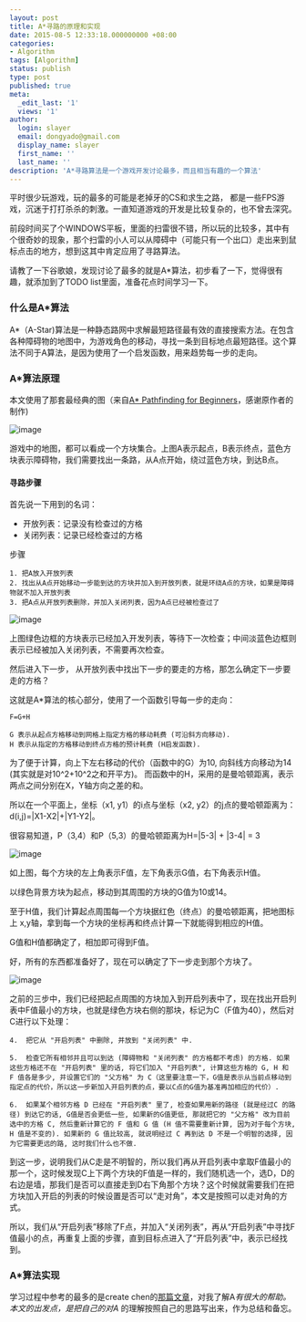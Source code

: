 ```yaml
---
layout: post
title: A*寻路的原理和实现 
date: 2015-08-5 12:33:18.000000000 +08:00
categories:
- Algorithm
tags: [Algorithm]
status: publish
type: post
published: true
meta:
  _edit_last: '1'
  views: '1'
author:
  login: slayer
  email: dongyado@gmail.com
  display_name: slayer
  first_name: ''
  last_name: ''
description: 'A*寻路算法是一个游戏开发讨论最多，而且相当有趣的一个算法'
---
```

平时很少玩游戏，玩的最多的可能是老掉牙的CS和求生之路， 都是一些FPS游戏，沉迷于打打杀杀的刺激。一直知道游戏的开发是比较复杂的，也不曾去深究。

前段时间买了个WINDOWS平板，里面的扫雷很不错，所以玩的比较多，其中有个很奇妙的现象，那个扫雷的小人可以从障碍中（可能只有一个出口）走出来到鼠标点击的地方，想到这其中肯定应用了寻路算法。

请教了一下谷歌娘，发现讨论了最多的就是A*算法，初步看了一下，觉得很有趣，就添加到了TODO list里面，准备花点时间学习一下。

### 什么是A*算法
A*（A-Star)算法是一种静态路网中求解最短路径最有效的直接搜索方法。在包含各种障碍物的地图中，为游戏角色的移动，寻找一条到目标地点最短路径。这个算法不同于A算法，是因为使用了一个启发函数，用来趋势每一步的走向。

### A*算法原理
本文使用了那套最经典的图（来自[A* Pathfinding for Beginners](http://homepages.abdn.ac.uk/f.guerin/pages/teaching/CS1013/practicals/aStarTutorial.htm)，感谢原作者的制作)

![image](http://pic002.cnblogs.com/images/2011/70278/2011052614224354.jpg)

游戏中的地图，都可以看成一个方块集合。上图A表示起点，B表示终点，蓝色方块表示障碍物，我们需要找出一条路，从A点开始，绕过蓝色方块，到达B点。

#### 寻路步骤
首先说一下用到的名词：

* 开放列表：记录没有检查过的方格
* 关闭列表：记录已经检查过的方格 

步骤

    1. 把A放入开放列表
    2. 找出从A点开始移动一步能到达的方块并加入到开放列表，就是环绕A点的方块，如果是障碍物就不加入开放列表
    3. 把A点从开放列表删除，并加入关闭列表，因为A点已经被检查过了 

![image](http://pic002.cnblogs.com/images/2011/70278/2011052522372596.jpg) 

上图绿色边框的方块表示已经加入开发列表，等待下一次检查；中间淡蓝色边框则表示已经被加入关闭列表，不需要再次检查。

然后进入下一步， 从开放列表中找出下一步的要走的方格，那怎么确定下一步要走的方格？

这就是A*算法的核心部分，使用了一个函数引导每一步的走向：

    F=G+H

    G 表示从起点方格移动到网格上指定方格的移动耗费 (可沿斜方向移动).
    H 表示从指定的方格移动到终点方格的预计耗费 (H启发函数).

为了便于计算，向上下左右移动的代价（函数中的G）为10, 向斜线方向移动为14 (其实就是对10^2+10^2之和开平方)。
而函数中的H，采用的是曼哈顿距离，表示两点之间分别在X，Y轴方向之差的和。

所以在一个平面上，坐标（x1, y1）的i点与坐标（x2, y2）的j点的曼哈顿距离为：d(i,j)=|X1-X2|+|Y1-Y2|。

很容易知道，P（3,4）和P（5,3）的曼哈顿距离为H=|5-3| + |3-4| = 3

![image](http://homepages.abdn.ac.uk/f.guerin/pages/teaching/CS1013/practicals/aStarTutorial_files/aStarT3.jpg)

如上图，每个方块的左上角表示F值，左下角表示G值，右下角表示H值。

以绿色背景方块为起点，移动到其周围的方块的G值为10或14。

至于H值，我们计算起点周围每一个方块据红色（终点）的曼哈顿距离，把地图标上 x,y轴，拿到每一个方块的坐标再和终点计算一下就能得到相应的H值。
    
G值和H值都确定了，相加即可得到F值。

好，所有的东西都准备好了，现在可以确定了下一步走到那个方块了。


![image](http://pic002.cnblogs.com/images/2011/70278/2011052614123932.jpg)

之前的三步中，我们已经把起点周围的方块加入到开启列表中了，现在找出开启列表中F值最小的方块，也就是绿色方块右侧的那块，标记为C（F值为40），然后对C进行以下处理：
    
    4.  把它从 "开启列表" 中删除, 并放到 "关闭列表" 中.
    
    5.  检查它所有相邻并且可以到达 (障碍物和 "关闭列表" 的方格都不考虑) 的方格. 如果这些方格还不在 "开启列表" 里的话, 将它们加入 "开启列表", 计算这些方格的 G, H 和 F 值各是多少, 并设置它们的 "父方格" 为 C（这里要注意一下，G值是表示从当前点移动到指定点的代价，所以这一步新加入开启列表的点，要以C点的G值为基准再加相应的代价）.

    6.  如果某个相邻方格 D 已经在 "开启列表" 里了, 检查如果用新的路径 (就是经过C 的路径) 到达它的话, G值是否会更低一些, 如果新的G值更低, 那就把它的 "父方格" 改为目前选中的方格 C, 然后重新计算它的 F 值和 G 值 (H 值不需要重新计算, 因为对于每个方块, H 值是不变的). 如果新的 G 值比较高, 就说明经过 C 再到达 D 不是一个明智的选择, 因为它需要更远的路, 这时我们什么也不做.



到这一步，说明我们从C走是不明智的，所以我们再从开启列表中拿取F值最小的那一个，这时候发现C上下两个方块的F值是一样的，我们随机选一个，选D，D的右边是墙，那我们是否可以直接走到D右下角那个方块？这个时候就需要我们在把方块加入开启的列表的时候设置是否可以“走对角”，本文是按照可以走对角的方式。

所以，我们从“开启列表”移除了F点，并加入“关闭列表”，再从“开启列表”中寻找F值最小的点，再重复上面的步骤，直到目标点进入了“开启列表”中，表示已经找到。




### A*算法实现

学习过程中参考的最多的是create chen的[那篇文章](http://www.cnblogs.com/technology/archive/2011/05/26/2058842.html)，对我了解A*有很大的帮助。 本文的出发点，是把自己的对A* 的理解按照自己的思路写出来，作为总结和备忘。

